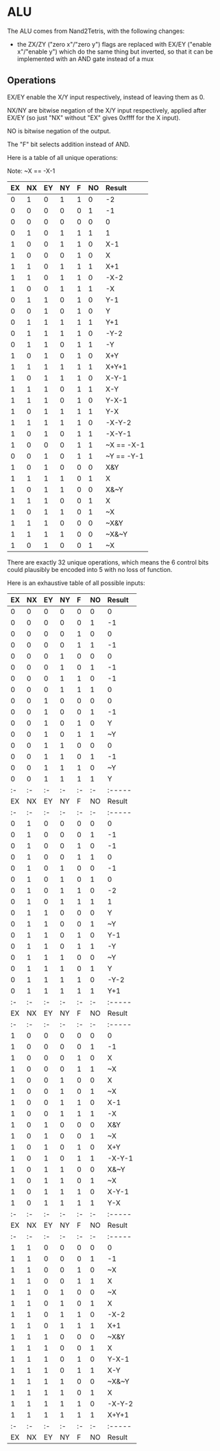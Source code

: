 # ALU

The ALU comes from Nand2Tetris, with the following changes:

 * the ZX/ZY ("zero x"/"zero y") flags are replaced with EX/EY ("enable x"/"enable y")
   which do the same thing but inverted, so that it can be implemented with an AND gate
   instead of a mux

## Operations

EX/EY enable the X/Y input respectively, instead of leaving them as 0.

NX/NY are bitwise negation of the X/Y input respectively, applied after EX/EY (so
just "NX" without "EX" gives 0xffff for the X input).

NO is bitwise negation of the output.

The "F" bit selects addition instead of AND.

Here is a table of all unique operations:

Note: ~X == -X-1

| EX | NX | EY | NY | F | NO | Result |
| :- | :- | :- | :- | :-| :- | :----- |
|  0 |  1 |  0 |  1 | 1 |  0 | -2
|  0 |  0 |  0 |  0 | 0 |  1 | -1
|  0 |  0 |  0 |  0 | 0 |  0 | 0
|  0 |  1 |  0 |  1 | 1 |  1 | 1
|  1 |  0 |  0 |  1 | 1 |  0 | X-1
|  1 |  0 |  0 |  0 | 1 |  0 | X
|  1 |  1 |  0 |  1 | 1 |  1 | X+1
|  1 |  1 |  0 |  1 | 1 |  0 | -X-2
|  1 |  0 |  0 |  1 | 1 |  1 | -X
|  0 |  1 |  1 |  0 | 1 |  0 | Y-1
|  0 |  0 |  1 |  0 | 1 |  0 | Y
|  0 |  1 |  1 |  1 | 1 |  1 | Y+1
|  0 |  1 |  1 |  1 | 1 |  0 | -Y-2
|  0 |  1 |  1 |  0 | 1 |  1 | -Y
|  1 |  0 |  1 |  0 | 1 |  0 | X+Y
|  1 |  1 |  1 |  1 | 1 |  1 | X+Y+1
|  1 |  0 |  1 |  1 | 1 |  0 | X-Y-1
|  1 |  1 |  1 |  0 | 1 |  1 | X-Y
|  1 |  1 |  1 |  0 | 1 |  0 | Y-X-1
|  1 |  0 |  1 |  1 | 1 |  1 | Y-X
|  1 |  1 |  1 |  1 | 1 |  0 | -X-Y-2
|  1 |  0 |  1 |  0 | 1 |  1 | -X-Y-1
|  1 |  0 |  0 |  0 | 1 |  1 | ~X == -X-1
|  0 |  0 |  1 |  0 | 1 |  1 | ~Y == -Y-1
|  1 |  0 |  1 |  0 | 0 |  0 | X&Y
|  1 |  1 |  1 |  1 | 0 |  1 | X|Y
|  1 |  0 |  1 |  1 | 0 |  0 | X&~Y
|  1 |  1 |  1 |  0 | 0 |  1 | X|~Y
|  1 |  0 |  1 |  1 | 0 |  1 | ~X|Y
|  1 |  1 |  1 |  0 | 0 |  0 | ~X&Y
|  1 |  1 |  1 |  1 | 0 |  0 | ~X&~Y
|  1 |  0 |  1 |  0 | 0 |  1 | ~X|~Y

There are exactly 32 unique operations, which means the 6 control bits could
plausibly be encoded into 5 with no loss of function.

Here is an exhaustive table of all possible inputs:

| EX | NX | EY | NY | F | NO | Result |
| :- | :- | :- | :- | :-| :- | :----- |
|  0 |  0 |  0 |  0 | 0 |  0 | 0
|  0 |  0 |  0 |  0 | 0 |  1 | -1
|  0 |  0 |  0 |  0 | 1 |  0 | 0
|  0 |  0 |  0 |  0 | 1 |  1 | -1
|  0 |  0 |  0 |  1 | 0 |  0 | 0
|  0 |  0 |  0 |  1 | 0 |  1 | -1
|  0 |  0 |  0 |  1 | 1 |  0 | -1
|  0 |  0 |  0 |  1 | 1 |  1 | 0
|  0 |  0 |  1 |  0 | 0 |  0 | 0
|  0 |  0 |  1 |  0 | 0 |  1 | -1
|  0 |  0 |  1 |  0 | 1 |  0 | Y
|  0 |  0 |  1 |  0 | 1 |  1 | ~Y
|  0 |  0 |  1 |  1 | 0 |  0 | 0
|  0 |  0 |  1 |  1 | 0 |  1 | -1
|  0 |  0 |  1 |  1 | 1 |  0 | ~Y
|  0 |  0 |  1 |  1 | 1 |  1 | Y
| :- | :- | :- | :- | :-| :- | :----- |
| EX | NX | EY | NY | F | NO | Result |
| :- | :- | :- | :- | :-| :- | :----- |
|  0 |  1 |  0 |  0 | 0 |  0 | 0
|  0 |  1 |  0 |  0 | 0 |  1 | -1
|  0 |  1 |  0 |  0 | 1 |  0 | -1
|  0 |  1 |  0 |  0 | 1 |  1 | 0
|  0 |  1 |  0 |  1 | 0 |  0 | -1
|  0 |  1 |  0 |  1 | 0 |  1 | 0
|  0 |  1 |  0 |  1 | 1 |  0 | -2
|  0 |  1 |  0 |  1 | 1 |  1 | 1
|  0 |  1 |  1 |  0 | 0 |  0 | Y
|  0 |  1 |  1 |  0 | 0 |  1 | ~Y
|  0 |  1 |  1 |  0 | 1 |  0 | Y-1
|  0 |  1 |  1 |  0 | 1 |  1 | -Y
|  0 |  1 |  1 |  1 | 0 |  0 | ~Y
|  0 |  1 |  1 |  1 | 0 |  1 | Y
|  0 |  1 |  1 |  1 | 1 |  0 | -Y-2
|  0 |  1 |  1 |  1 | 1 |  1 | Y+1
| :- | :- | :- | :- | :-| :- | :----- |
| EX | NX | EY | NY | F | NO | Result |
| :- | :- | :- | :- | :-| :- | :----- |
|  1 |  0 |  0 |  0 | 0 |  0 | 0
|  1 |  0 |  0 |  0 | 0 |  1 | -1
|  1 |  0 |  0 |  0 | 1 |  0 | X
|  1 |  0 |  0 |  0 | 1 |  1 | ~X
|  1 |  0 |  0 |  1 | 0 |  0 | X
|  1 |  0 |  0 |  1 | 0 |  1 | ~X
|  1 |  0 |  0 |  1 | 1 |  0 | X-1
|  1 |  0 |  0 |  1 | 1 |  1 | -X
|  1 |  0 |  1 |  0 | 0 |  0 | X&Y
|  1 |  0 |  1 |  0 | 0 |  1 | ~X|~Y
|  1 |  0 |  1 |  0 | 1 |  0 | X+Y
|  1 |  0 |  1 |  0 | 1 |  1 | -X-Y-1
|  1 |  0 |  1 |  1 | 0 |  0 | X&~Y
|  1 |  0 |  1 |  1 | 0 |  1 | ~X|Y
|  1 |  0 |  1 |  1 | 1 |  0 | X-Y-1
|  1 |  0 |  1 |  1 | 1 |  1 | Y-X
| :- | :- | :- | :- | :-| :- | :----- |
| EX | NX | EY | NY | F | NO | Result |
| :- | :- | :- | :- | :-| :- | :----- |
|  1 |  1 |  0 |  0 | 0 |  0 | 0
|  1 |  1 |  0 |  0 | 0 |  1 | -1
|  1 |  1 |  0 |  0 | 1 |  0 | ~X
|  1 |  1 |  0 |  0 | 1 |  1 | X
|  1 |  1 |  0 |  1 | 0 |  0 | ~X
|  1 |  1 |  0 |  1 | 0 |  1 | X
|  1 |  1 |  0 |  1 | 1 |  0 | -X-2
|  1 |  1 |  0 |  1 | 1 |  1 | X+1
|  1 |  1 |  1 |  0 | 0 |  0 | ~X&Y
|  1 |  1 |  1 |  0 | 0 |  1 | X|~Y
|  1 |  1 |  1 |  0 | 1 |  0 | Y-X-1
|  1 |  1 |  1 |  0 | 1 |  1 | X-Y
|  1 |  1 |  1 |  1 | 0 |  0 | ~X&~Y
|  1 |  1 |  1 |  1 | 0 |  1 | X|Y
|  1 |  1 |  1 |  1 | 1 |  0 | -X-Y-2
|  1 |  1 |  1 |  1 | 1 |  1 | X+Y+1
| :- | :- | :- | :- | :-| :- | :----- |
| EX | NX | EY | NY | F | NO | Result |
